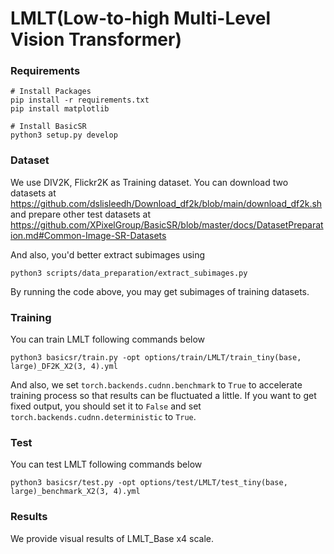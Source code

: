 # LMLT(Low-to-high Multi-Level Vision Transformer)

### Requirements
```
# Install Packages
pip install -r requirements.txt
pip install matplotlib

# Install BasicSR
python3 setup.py develop
```


### Dataset
We use DIV2K, Flickr2K as Training dataset.
You can download two datasets at https://github.com/dslisleedh/Download_df2k/blob/main/download_df2k.sh
and prepare other test datasets at https://github.com/XPixelGroup/BasicSR/blob/master/docs/DatasetPreparation.md#Common-Image-SR-Datasets

And also, you'd better extract subimages using 
```
python3 scripts/data_preparation/extract_subimages.py
```
By running the code above, you may get subimages of training datasets.



### Training
You can train LMLT following commands below 
```
python3 basicsr/train.py -opt options/train/LMLT/train_tiny(base, large)_DF2K_X2(3, 4).yml
```
And also, we set `torch.backends.cudnn.benchmark` to `True` to accelerate training process so that results can be fluctuated a little. If you want to get fixed output, you should set it to `False` and set `torch.backends.cudnn.deterministic` to `True`.


### Test
You can test LMLT following commands below
```
python3 basicsr/test.py -opt options/test/LMLT/test_tiny(base, large)_benchmark_X2(3, 4).yml
```


### Results
We provide visual results of LMLT_Base x4 scale. 
